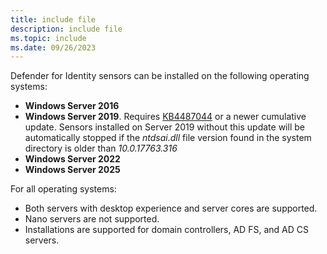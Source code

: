```yaml
---
title: include file
description: include file
ms.topic: include
ms.date: 09/26/2023
---
```


Defender for Identity sensors can be installed on the following operating systems:

- **Windows Server 2016**
- **Windows Server 2019**. Requires [KB4487044](https://support.microsoft.com/topic/february-12-2019-kb4487044-os-build-17763-316-6502eb5d-dde8-6902-e149-27ef359ed616) or a newer cumulative update. Sensors installed on Server 2019 without this update will be automatically stopped if the *ntdsai.dll* file version found in the system directory is older than *10.0.17763.316*
- **Windows Server 2022**
- **Windows Server 2025**

For all operating systems:

- Both servers with desktop experience and server cores are supported.
- Nano servers are not supported.
- Installations are supported for domain controllers, AD FS, and AD CS servers.
